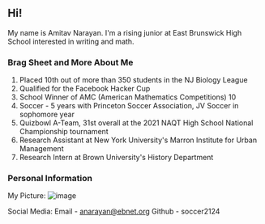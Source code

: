 ## Hi! 

My name is Amitav Narayan. I'm a rising junior at East Brunswick High School interested in writing and math. 

### Brag Sheet and More About Me 

1. Placed 10th out of more than 350 students in the NJ Biology League
2. Qualified for the Facebook Hacker Cup
3. School Winner of AMC (American Mathematics Competitions) 10
4. Soccer - 5 years with Princeton Soccer Association, JV Soccer in sophomore year
5. Quizbowl A-Team, 31st overall at the 2021 NAQT High School National Championship tournament 
6. Research Assistant at New York University's Marron Institute for Urban Management 
7. Research Intern at Brown University's History Department 



### Personal Information

My Picture: ![image](https://user-images.githubusercontent.com/85412707/121820893-32bce180-cc63-11eb-8836-c2ef57fc77ea.png)

Social Media:
Email - anarayan@ebnet.org
Github - soccer2124



